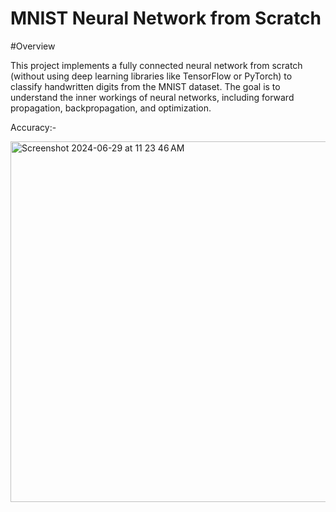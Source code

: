 # MNIST Neural Network from Scratch

#Overview

This project implements a fully connected neural network from scratch (without using deep learning libraries like TensorFlow or PyTorch) to classify handwritten digits from the MNIST dataset. The goal is to understand the inner workings of neural networks, including forward propagation, backpropagation, and optimization.

Accuracy:-

<img width="577" alt="Screenshot 2024-06-29 at 11 23 46 AM" src="https://github.com/nsjss/MNIST-image-classifier/assets/78367519/dcd065c3-8a84-49b8-a9e8-b53b19a443bf">
